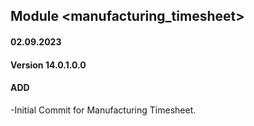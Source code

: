 ## Module <manufacturing_timesheet>
#### 02.09.2023
#### Version 14.0.1.0.0
#### ADD
-Initial Commit for Manufacturing Timesheet.
